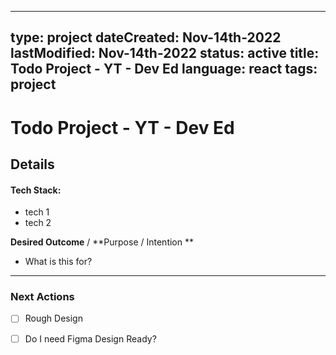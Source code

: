 
---

type: project
dateCreated: Nov-14th-2022
lastModified: Nov-14th-2022
status: active
title: Todo Project - YT - Dev Ed
language: react
tags: project
---



# Todo Project - YT - Dev Ed





## Details

#### Tech Stack: 

-  tech 1
-  tech 2


**Desired Outcome** / **Purpose / Intention **

-  What is this for? 


_________

### Next Actions

- [ ]  Rough Design
- [ ] Do I need Figma Design Ready?
 






